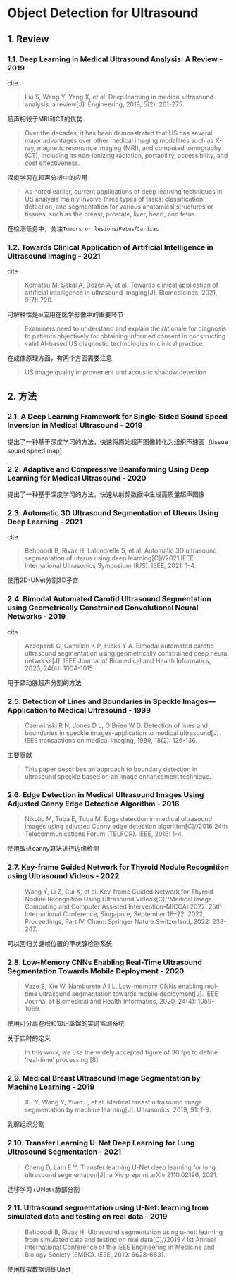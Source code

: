# Object Detection for Ultrasound

## 1. Review

### 1.1. Deep Learning in Medical Ultrasound Analysis: A Review - 2019

cite

> Liu S, Wang Y, Yang X, et al. Deep learning in medical ultrasound analysis: a review[J]. Engineering, 2019, 5(2): 261-275.

超声相较于MRI和CT的优势

> Over the decades, it has been demonstrated that US has several major advantages over other medical imaging modalities such as X-ray, magnetic resonance imaging (MRI), and computed tomography (CT), including its non-ionizing radiation, portability, accessibility, and cost effectiveness.

深度学习在超声分析中的应用

> As noted earlier, current applications of deep learning techniques in US analysis mainly involve three types of tasks: classification, detection, and segmentation for various anatomical structures or tissues, such as the breast, prostate, liver, heart, and fetus.

在检测任务中，关注``Tumors or lesions``/``Fetus``/``Cardiac``

### 1.2. Towards Clinical Application of Artificial Intelligence in Ultrasound Imaging - 2021

cite

> Komatsu M, Sakai A, Dozen A, et al. Towards clinical application of artificial intelligence in ultrasound imaging[J]. Biomedicines, 2021, 9(7): 720.

可解释性是ai应用在医学影像中的重要环节

> Examiners need to understand and explain the rationale for diagnosis to patients objectively for obtaining informed consent in constructing valid AI-based US diagnostic technologies in clinical practice.

在成像原理方面，有两个方面需要注意

> US image quality improvement and acoustic shadow detection

## 2. 方法

### 2.1. A Deep Learning Framework for Single-Sided Sound Speed Inversion in Medical Ultrasound - 2019

提出了一种基于深度学习的方法，快速将原始超声图像转化为组织声速图（tissue sound speed map）

### 2.2. Adaptive and Compressive Beamforming Using Deep Learning for Medical Ultrasound - 2020

提出了一种基于深度学习的方法，快速从射频数据中生成高质量超声图像

### 2.3. Automatic 3D Ultrasound Segmentation of Uterus Using Deep Learning - 2021

cite
> Behboodi B, Rivaz H, Lalondrelle S, et al. Automatic 3D ultrasound segmentation of uterus using deep learning[C]//2021 IEEE International Ultrasonics Symposium (IUS). IEEE, 2021: 1-4.

使用2D-UNet分割3D子宫

### 2.4. Bimodal Automated Carotid Ultrasound Segmentation using Geometrically Constrained Convolutional Neural Networks - 2019

cite

> Azzopardi C, Camilleri K P, Hicks Y A. Bimodal automated carotid ultrasound segmentation using geometrically constrained deep neural networks[J]. IEEE Journal of Biomedical and Health Informatics, 2020, 24(4): 1004-1015.

用于颈动脉超声分割的方法

### 2.5. Detection of Lines and Boundaries in Speckle Images—Application to Medical Ultrasound - 1999

> Czerwinski R N, Jones D L, O'Brien W D. Detection of lines and boundaries in speckle images-application to medical ultrasound[J]. IEEE transactions on medical imaging, 1999, 18(2): 126-136.

主要贡献

> This paper describes an approach to boundary detection in ultrasound speckle based on an image enhancement technique.

### 2.6. Edge Detection in Medical Ultrasound Images Using Adjusted Canny Edge Detection Algorithm - 2016

> Nikolic M, Tuba E, Tuba M. Edge detection in medical ultrasound images using adjusted Canny edge detection algorithm[C]//2016 24th Telecommunications Forum (TELFOR). IEEE, 2016: 1-4.

使用改进canny算法进行边缘检测

### 2.7. Key-frame Guided Network for Thyroid Nodule Recognition using Ultrasound Videos - 2022

> Wang Y, Li Z, Cui X, et al. Key-frame Guided Network for Thyroid Nodule Recognition Using Ultrasound Videos[C]//Medical Image Computing and Computer Assisted Intervention–MICCAI 2022: 25th International Conference, Singapore, September 18–22, 2022, Proceedings, Part IV. Cham: Springer Nature Switzerland, 2022: 238-247.

可以回归关键帧位置的甲状腺检测系统

### 2.8. Low-Memory CNNs Enabling Real-Time Ultrasound Segmentation Towards Mobile Deployment - 2020

> Vaze S, Xie W, Namburete A I L. Low-memory CNNs enabling real-time ultrasound segmentation towards mobile deployment[J]. IEEE Journal of Biomedical and Health Informatics, 2020, 24(4): 1059-1069.

使用可分离卷积和知识蒸馏的实时监测系统

关于实时的定义

> In this work, we use the widely accepted figure of 30 fps to define ‘real-time’ processing [8].

### 2.9. Medical Breast Ultrasound Image Segmentation by Machine Learning - 2019

> Xu Y, Wang Y, Yuan J, et al. Medical breast ultrasound image segmentation by machine learning[J]. Ultrasonics, 2019, 91: 1-9.

乳腺组织分割

### 2.10. Transfer Learning U-Net Deep Learning for Lung Ultrasound Segmentation - 2021

> Cheng D, Lam E Y. Transfer learning U-Net deep learning for lung ultrasound segmentation[J]. arXiv preprint arXiv:2110.02196, 2021.

迁移学习+UNet+肺部分割

### 2.11. Ultrasound segmentation using U-Net: learning from simulated data and testing on real data - 2019

> Behboodi B, Rivaz H. Ultrasound segmentation using u-net: learning from simulated data and testing on real data[C]//2019 41st Annual International Conference of the IEEE Engineering in Medicine and Biology Society (EMBC). IEEE, 2019: 6628-6631.

使用模拟数据训练Unet

